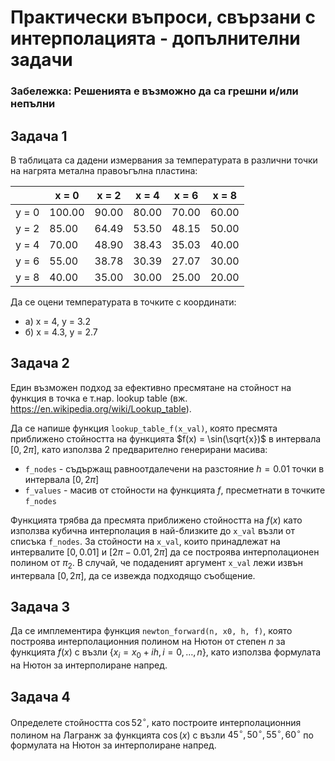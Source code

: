 # Практически въпроси, свързани с интерполацията - допълнителни задачи
### Забележка: Решенията е възможно да са грешни и/или непълни
## Задача 1

В таблицата са дадени измервания за температурата в различни точки на нагрята метална правоъгълна пластина:

|       | x = 0 | x = 2 | x = 4 | x = 6 | x = 8 |
|-------|-------|-------|-------|-------|-------|
| y = 0 | 100.00 | 90.00 | 80.00 | 70.00 | 60.00 |
| y = 2 | 85.00 | 64.49 | 53.50 | 48.15 | 50.00 |
| y = 4 | 70.00 | 48.90 | 38.43 | 35.03 | 40.00 |
| y = 6 | 55.00 | 38.78 | 30.39 | 27.07 | 30.00 |
| y = 8 | 40.00 | 35.00 | 30.00 | 25.00 | 20.00 |

Да се оцени температурата в точките с координати:
- а) x = 4, y = 3.2
- б) x = 4.3, y = 2.7

## Задача 2

Един възможен подход за ефективно пресмятане на стойност на функция в точка е т.нар. lookup table (вж. https://en.wikipedia.org/wiki/Lookup_table).

Да се напише функция `lookup_table_f(x_val)`, която пресмята приближено стойността на функцията $f(x) = \sin(\sqrt{x})$ в интервала $[0, 2\pi]$, като използва 2 предварително генерирани масива:
- `f_nodes` - съдържащ равноотдалечени на разстояние $h = 0.01$ точки в интервала $[0, 2\pi]$
- `f_values` - масив от стойности на функцията $f$, пресметнати в точките `f_nodes`

Функцията трябва да пресмята приближено стойността на $f(x)$ като използва кубична интерполация в най-близките до `x_val` възли от списъка `f_nodes`. За стойности на `x_val`, които принадлежат на интервалите $[0, 0.01]$ и $[2\pi - 0.01, 2\pi]$ да се построява интерполационен полином от $\pi_2$. В случай, че подаденият аргумент `x_val` лежи извън интервала $[0, 2\pi]$, да се извежда подходящо съобщение.

## Задача 3

Да се имплементира функция `newton_forward(n, x0, h, f)`, която построява интерполационния полином на Нютон от степен $n$ за функцията $f(x)$ с възли $\{x_i = x_0 + i h, i=0, \dots,n\}$, като използва формулата на Нютон за интерполиране напред.

## Задача 4

Определете стойността $\cos 52^{\circ}$, като построите интерполационния полином на Лагранж за функцията $\cos(x)$ с възли $45^{\circ}, 50^{\circ}, 55^{\circ}, 60^{\circ}$ по формулата на Нютон за интерполиране напред.
